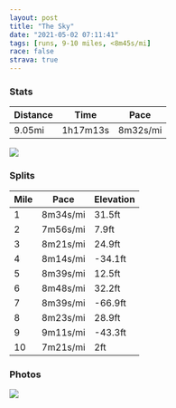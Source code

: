 ```yaml
---
layout: post
title: "The Sky"
date: "2021-05-02 07:11:41"
tags: [runs, 9-10 miles, <8m45s/mi]
race: false
strava: true
---
```


### Stats

| Distance | Time | Pace |
|----------|------|------|
|9.05mi|1h17m13s|8m32s/mi|

<img src='https://maps.googleapis.com/maps/api/staticmap?maptype=roadmap&path=enc:kbwwFlhsbMn@}AFg@\cAq@Kw@w@sCuAW?u@m@[l@]C[q@s@_@cAeCaA@SYKs@a@}@sAY}@e@UCo@X_ASmAsAWg@eAgA}@a@sAkAu@M][gBu@[i@sAq@m@aAgAa@q@m@oAa@k@iAuAKc@c@eDmC{AUeA{@u@OkAqBoBgAaACiA_AcAsAw@Tw@Cl@iALu@FsBSi@nAq@Xk@b@sANkD\aBg@uBCWFq@m@w@Mu@LWj@Sb@e@Rk@jA_B~@iBX}@CYl@oBB_Cs@aAmBs@iFgDm@i@gAgBOu@@_CTy@~@oBAsBiAuBeAy@yAm@o@k@c@s@i@_Bm@mAk@i@}AcAyA_@oAAsBdAoAC[MgCcCo@uAc@yAa@q@s@O{AToGiB_EyBsCsDa@[iAs@uA[gCcB{@cAo@mAu@eEAk@^kEIeAa@eAqDuB_EuC{EsCeBuAsHqEiAK}AHmBa@_Cf@eBlAoAMaBy@oCqBaDkEgAiAa@Uk@EcCN}FiAk@[s@{@y@mCQU]Wa@Cu@r@EnAJn@hAvBHj@AXo@lAYVs@Ee@Ww@cAgCoB{B{@i@@{@Xq@r@sB|CKn@Uh@Ej@QZDjB[t@Ed@LfAVt@d@p@dAV|@CZg@t@wDx@w@`AUlAHjBu@zAP`Ap@\b@`ArCf@lCj@x@tBt@`@l@`@bAr@dD~@vBh@v@XTnFzB~AbAzAxBj@nBz@z@v@RfDGfAf@p@tAfAnFzAdC|@x@rBtAjB\lAChEiAbCRhAz@dCnCzAbDd@h@zAZ`BGnAJ`Bn@p@r@bBdDlAdB^d@vC`CpBjEnAlBfAx@hB\~FWr@@xAd@^f@^vAJzAVl@bEhCtAZbEpBfAx@lAtA~@hBvA~AXn@BlAJ\c@hALZPRbBLJRGxABn@{@r@?t@IVe@f@Wl@O|ATn@@RWHiAtAWl@DDr@f@ZAJNCBt@Aj@f@dALn@p@bAfBf@^\rARTlAPXd@pA`@xANJTFEv@d@`CjCp@BhAb@rAz@pAlAvA`AnD~Bp@V|@v@zArB^PLZbBl@rAt@n@l@`ANhD|BfAPr@p@l@|@|@d@b@BJZZP?R`GlCFNGT|ApAfApAXJ`@f@d@?NPEv@QxAo@nAG`@LlA&key=AIzaSyC1MId7bFpkLXNAaYhBSTb8jLyiSqzbDtM&size=800x800&markers=color:yellow|label:S|40.75574,-73.99575&markers=color:green|label:F|40.75606,-73.99645000000012'>

### Splits

| Mile | Pace | Elevation |
|------|------|-----------|
|1|8m34s/mi|31.5ft|
|2|7m56s/mi|7.9ft|
|3|8m21s/mi|24.9ft|
|4|8m14s/mi|-34.1ft|
|5|8m39s/mi|12.5ft|
|6|8m48s/mi|32.2ft|
|7|8m39s/mi|-66.9ft|
|8|8m23s/mi|28.9ft|
|9|9m11s/mi|-43.3ft|
|10|7m21s/mi|2ft|

### Photos
<img src='https://dgtzuqphqg23d.cloudfront.net/6Vm3REI8DU4rvcpeOMWMdxyNpfFM8SeQPjkibaCxQSM-768x768.jpg'>
